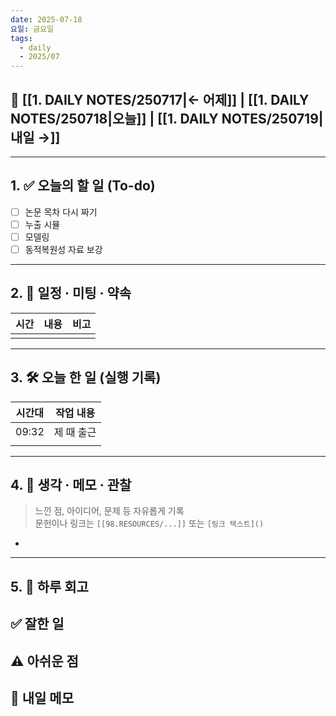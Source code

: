```yaml
---
date: 2025-07-18
요일: 금요일
tags:
  - daily
  - 2025/07
---
```

## 📅 [[1. DAILY NOTES/250717|← 어제]] | [[1. DAILY NOTES/250718|오늘]] | [[1. DAILY NOTES/250719|내일 →]]

---

## 1. ✅ 오늘의 할 일 (To-do)
- [ ]  논문 목차 다시 짜기
- [ ]  누출 시뮬
- [ ]  모델링
- [ ] 동적복원성 자료 보강

---

## 2. 📌 일정 · 미팅 · 약속

| 시간  | 내용  | 비고  |
| --- | --- | --- |
|     |     |     |

---

## 3. 🛠️ 오늘 한 일 (실행 기록)

| 시간대   | 작업 내용  |
| ----- | ------ |
| 09:32 | 제 때 출근 |
|       |        |

---

## 4. 🧠 생각 · 메모 · 관찰
> 느낀 점, 아이디어, 문제 등 자유롭게 기록  
> 문헌이나 링크는 `[[98.RESOURCES/...]]` 또는 `[링크 텍스트]()`

- 

---

## 5. 🧾 하루 회고

**✅ 잘한 일**  
- 

**⚠️ 아쉬운 점**  
- 

**📝 내일 메모**  
- 



